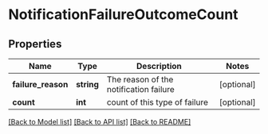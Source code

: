 # NotificationFailureOutcomeCount

## Properties
Name | Type | Description | Notes
------------ | ------------- | ------------- | -------------
**failure_reason** | **string** | The reason of the notification failure | [optional] 
**count** | **int** | count of this type of failure | [optional] 

[[Back to Model list]](../README.md#documentation-for-models) [[Back to API list]](../README.md#documentation-for-api-endpoints) [[Back to README]](../README.md)


